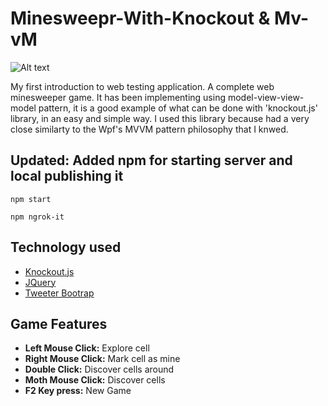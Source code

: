 Minesweepr-With-Knockout & Mv-vM
================================

![Alt text](minesweeper-nockoutjs?raw=true "The game in action")

My first introduction to web testing application. A complete web minesweeper game. It has been implementing using model-view-view-model pattern, it is a good example of what can be done with 'knockout.js' library, in an easy and simple way. I used this library because had a very close similarty to the Wpf's MVVM pattern philosophy that I knwed.


Updated: Added npm for starting server and local publishing it
---------------
```
npm start
```
```
npm ngrok-it
```


Technology used
---------------
<ul>
	<li><a href="http://knockoutjs.com/" alt="Knockout">Knockout.js</a></li>
	<li><a href="http://getbootstrap.com/" alt="JQuery">JQuery</a></li>
	<li><a href="http://jquery.com/" alt="Bootrap">Tweeter Bootrap</a></li>
</ul>

Game Features
-------------
<ul>
	<li><b>Left Mouse Click:</b> Explore cell</li>
	<li><b>Right Mouse Click:</b> Mark cell as mine</li>
	<li><b>Double Click:</b> Discover cells around</li>
	<li><b>Moth Mouse Click:</b> Discover cells</li>
	<li><b>F2 Key press:</b> New Game</li>
</ul>
